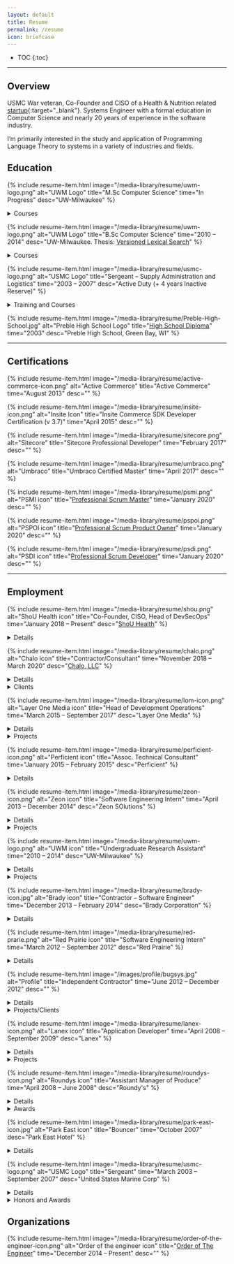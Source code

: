 ```yaml
---
layout: default
title: Resume
permalink: /resume
icon: briefcase
---
```


* TOC
{:toc}

---

## Overview

USMC War veteran, Co-Founder and CISO of a Health & Nutrition related [startup](https://www.shouhealth.com/){:target="_blank"}.
Systems Engineer with a formal education in Computer Science and nearly 20 years of experience in the software industry.

I’m primarily interested in the study and application of Programming Language Theory to systems in a variety of industries and fields.

## Education

{% include resume-item.html
  image="/media-library/resume/uwm-logo.png"
  alt="UWM Logo"
  title="M.Sc Computer Science"
  time="In Progress"
  desc="UW-Milwaukee"
%}

<details>
    <summary>Courses</summary>
    <ul>
        <li>Type Systems and Programming Languages</li>
        <li>Advanced Compilers</li>
    </ul>
</details>

{% include resume-item.html
  image="/media-library/resume/uwm-logo.png"
  alt="UWM Logo"
  title="B.Sc Computer Science"
  time="2010 – 2014"
  desc="UW-Milwaukee. Thesis: <a href='/media-library/publications/Versioned-Lexical-Search.pdf'>Versioned Lexical Search</a>"
%}

<details>
    <summary>Courses</summary>
    <ul>
        <li>Algorithm Design and Analysis</li>
        <li>American Popular Music</li>
        <li>Business & Professional Communication</li>
        <li>Calculus & Analytic Geometry I, II, III</li>
        <li>Compilers</li>
        <li>Computer Architecture</li>
        <li>Computer Networks</li>
        <li>Data Structures & Algorithms</li>
        <li>Digital Logic</li>
        <li>Discrete Information Structures</li>
        <li>General Physics I, II, + Laboratory</li>
        <li>German I & II</li>
        <li>Honors College – War and Peace</li>
        <li>Honors College – End of Nature</li>
        <li>Computer Organization + Assembly Language</li>
        <li>Systems Programming</li>
        <li>Linguistics – Diversity of Human Languages</li>
        <li>Database Systems</li>
        <li>Software Engineering</li>
        <li>Theory of Computation</li>
        <li>Linear Algebra & Differential Equations</li>
        <li>Linguistics</li>
        <li>Macroeconomics</li>
        <li>Object Oriented Programming</li>
        <li>Operating Systems</li>
        <li>Planetary Geology</li>
        <li>Principles of Macroeconomics</li>
        <li>Programming Language Concepts</li>
        <li>Statistical Analysis</li>
        <li>Type Theory</li>
        <li>Western Civilization (1500 – Present)</li>
    </ul>
</details>

{% include resume-item.html
  image="/media-library/resume/usmc-logo.png"
  alt="USMC Logo"
  title="Sergeant – Supply Administration and Logistics"
  time="2003 – 2007"
  desc="Active Duty (+ 4 years Inactive Reserve)"
%}

<details>
    <summary>Training and Courses</summary>
    <ul>
        <li>Basic Warehousing</li>
        <li>Combat First Aid & CPR</li>
        <li><a target="_blank" href="https://www.trngcmd.marines.mil/Units/South-Atlantic/MCCSSS/MCCSSS-Schools/Ground-Supply-School/">Enlisted Supply Basic Course</a></li>
        <li>Fundamentals of Marine Corp Leadership</li>
        <li>Jungle Warfare Training</li>
        <li>Land Navigation</li>
        <li>Operations Against Guerrilla Units</li>
        <li><a href="https://www.trngcmd.marines.mil/Units/West/SOI-W/" target="_blank">School of Infantry</a></li>
        <li>Solid State Devices</li>
        <li>Marine Corp Martial Arts Program</li>
        <li><a href="https://www.mcasfutenma.marines.mil/News/News-Article-Display/Article/610166/corporals-course-enhances-mission-readiness-aboard-mcas-futenma/" target="_blank">Corporal’s Leadership Course</a></li>
        <li>Desert Operations</li>
        <li>Fundamentals of Digital Logic</li>
        <li>Introduction to Computation</li>
        <li><a href="https://www.mcrdsd.marines.mil/" target="_blank">Recruit Training</a></li>
        <li>Marine Rifleman Combat Skills</li>
        <li>Math for Marines</li>
        <li>Personal Financial Management</li>
        <li>Terrorism Awareness</li>
    </ul>
</details>

{% include resume-item.html
  image="/media-library/resume/Preble-High-School.jpg"
  alt="Preble High School Logo"
  title="<a href='https://preble.gbaps.org/' target='_blank'>High School Diploma</a>"
  time="2003"
  desc="Preble High School, Green Bay, WI"
%}

---

## Certifications

{% include resume-item.html
  image="/media-library/resume/active-commerce-icon.png"
  alt="Active Commerce"
  title="Active Commerce"
  time="August 2013"
  desc=""
%}

{% include resume-item.html
  image="/media-library/resume/insite-icon.png"
  alt="Insite Icon"
  title="Insite Commerce SDK Developer Certification (v 3.7)"
  time="April 2015"
  desc=""
%}

{% include resume-item.html
  image="/media-library/resume/sitecore.png"
  alt="Sitecore"
  title="Sitecore Professional Developer"
  time="February 2017"
  desc=""
%}

{% include resume-item.html
  image="/media-library/resume/umbraco.png"
  alt="Umbraco"
  title="Umbraco Certified Master"
  time="April 2017"
  desc=""
%}

{% include resume-item.html
  image="/media-library/resume/psmi.png"
  alt="PSMI icon"
  title="<a href='https://www.scrum.org/user/593633' target='_blank'>Professional Scrum Master</a>"
  time="January 2020"
  desc=""
%}

{% include resume-item.html
  image="/media-library/resume/pspoi.png"
  alt="PSPOI icon"
  title="<a href='https://www.scrum.org/user/593633' target='_blank'>Professional Scrum Product Owner</a>"
  time="January 2020"
  desc=""
%}

{% include resume-item.html
  image="/media-library/resume/psdi.png"
  alt="PSDI icon"
  title="<a href='https://www.scrum.org/user/593633' target='_blank'>Professional Scrum Developer</a>"
  time="January 2020"
  desc=""
%}

---

## Employment

{% include resume-item.html
  image="/media-library/resume/shou.png"
  alt="ShoU Health icon"
  title="Co-Founder, CISO, Head of DevSecOps"
  time="January 2018 – Present"
  desc="<a href='https://www.shouhealth.com/' target='_blank'>ShoU Health</a>"
%}

<details>
    <summary>Details</summary>
    <ul>
        <li>Systems Architecture</li>
        <li>HIPAA Compliance</li>
        <li>Progressive Web Apps (PWA) + Mobile</li>
        <li>Full Stack (Node.js, TypeScript, C#, Babel, Azure)</li>
        <li>Machine Learning </li>
    </ul>
</details>

{% include resume-item.html
  image="/media-library/resume/chalo.png"
  alt="Chalo icon"
  title="Contractor/Consultant"
  time="November 2018 – March 2020"
  desc="<a href='https://www.chalo.tech/' target='_blank'>Chalo, LLC</a>"
%}

<details>
    <summary>Details</summary>
    <ul>
        <li>Full Stack Development
            <ul>
                <li>Sitecore</li>
                <li>Umbraco</li>
                <li>TypeScript</li>
            </ul>
        </li>
        <li>Operations consulting
            <ul>
                <li>Application Life-cycle management</li>
                <li>Version Control Systems</li>
                <li>DevOps Configuration</li>
                <li>Infrastructure configuration and support</li>
            </ul>
        </li>
    </ul>
</details>

<details>
    <summary>Clients</summary>
    {% include resume-item.html
      image="/media-library/resume/laughlin-constable.png"
      alt="Laughlin Constable icon"
      title="Laughlin Constable"
      time=""
      desc="<ul>
        <li>Sitecore 8.*  Development, architecture, and training
            <ul>
                <li>Project Architecture roadmap</li>
                <li>Dependency Management (Nuget configuration)</li>
                <li>Multi-Server Lucene configuration</li>
                <li>Introduction and training of Database Projects</li>
                <li>Lucene to Solr migration</li>
            </ul>
        </li>
        <li>DevOps training and configuration
            <ul>
                <li>Build Configuration (Continuous Integration)</li>
                <li>Release Management (Continuous Delivery)</li>
                <li>Introduction of Config Transformation</li>
            </ul>
        </li>
        <li>Automated, Custom, Drupal -&gt; Sitecore migration</li>
        <li>Infrastructure consulting and configuration
            <ul>
                <li>Server Configuration</li>
                <li>Network Topology identification and roadmap</li>
            </ul>
        </li>
        <li>Version Control System training and configuration
            <ul>
                <li>TFS to Git migration</li>
                <li>Branching strategy architecture and training</li>
            </ul>
        </li>
        <li>Front End Development and training. Bootstrap JS</li>
        <li>Limited Project Management consulting and training with Azure DevOps
            <ul>
                <li>Wiki implementation</li>
                <li>Defining Work Item transition states</li>
                <li>Traceability guidance and enforcement</li>
            </ul>
        </li>
      </ul>"
    %}

    {% include resume-item.html
      image="/media-library/resume/dohmen-logo.jpg"
      alt="Dohmen Logo"
      title="Dohmen"
      time=""
      desc="<ul>
        <li>Node.JS consulting and training</li>
        <li>Azure DevOps configuration and training. (CI/CD)</li>
        <li>Umbraco configuration</li>
      </ul>"
    %}
</details>

{% include resume-item.html
  image="/media-library/resume/lom-icon.png"
  alt="Layer One Media icon"
  title="Head of Development Operations"
  time="March 2015 – September 2017"
  desc="Layer One Media"
%}

<details>
    <summary>Details</summary>
    <ul>
        <li>System Administration (WinOps)
            <ul>
                <li>Desktop Support</li>
                <li>Local infrastructure management</li>
                <li>Group Policy</li>
                <li>Azure Migration, configuration, and management</li>
            </ul>
        </li>
        <li>Software Systems Engineering
            <ul>
                <li>Creation/Enforcement of Software Engineering Standards</li>
                <li>Evolved a Document Management system for consolidation and tracability of business assets</li>
            </ul>
            <ul>
                <li>User Requirements Specification (URS)</li>
                <li>Work Breakdown Structure (WBS)</li>
                <li>Software Requirements Specification (SRS)</li>
                <li>Verification</li>
                <li>Iteration/Sprint planning</li>
            </ul>
        </li>
        <li>DevOps
            <ul>
                <li>Build Automation / Continuous Integration (CI)</li>
                <li>Test Automation</li>
                <li>Infrastructure Management (Containerization, Virtualization)</li>
                <li>Deployment Automation / Continuous Deployment (CD) / Release Management</li>
                <li>Monitoring</li>
            </ul>
        </li>
        <li>Operations
            <ul>
                <li>Identification of legacy on-premises infrastructure and migration to Azure cloud infrastructure and Office365</li>
            </ul>
            <ul>
                <li>Migration of legacy Subversion and on-premise TFS systems to Visual Studio Team Services TFS and later Git systems</li>
                <li>Career Counseling and training of junior developers, engineers, and platform architects</li>
                <li>Candidate Interviews</li>
                <li>Technical and Tactical proficiency</li>
            </ul>
        </li>
        <li>Web Application Development
            <ul>
                <li>TypeScript, Gulp, JavaScript</li>
                <li>HTML, CSS (OOCSS, SMACSS)</li>
            </ul>
        </li>
        <li>Sitecore Solution Architecture (version 6 &ndash; 8), implementation, deployment, and support</li>
        <li>PHP development on the WordPress platform</li>
        <li>InsiteCommerce PIM development</li>
        <li>Legacy support for Delphi + Hayes Command set</li>
        <li>Umbraco development and support</li>
        <li>Legacy application .NET Support (2.0)</li>
    </ul>
</details>

<details>
    <summary>Projects</summary>
    <article class="gallery">
        <figure class="gallery-item">
            <img src="/media-library/resume/projects/Reinhart.png" alt="Reinhart screenshot">
            <figcaption>
                Reinhart Law<br>
                Reinhart is a custom WordPress website. It has a custom theme developed from scratch with a significant number of integrations.
                <br><br>
                <a href="https://web.archive.org/web/20161029122250/http://www.reinhartlaw.com/">http://www.reinhartlaw.com/ (Archived)</a>
            </figcaption>
        </figure>
        <figure class="gallery-item">
            <img src="/media-library/resume/projects/inpro-2016.png" alt="Inpro">
            <figcaption>
                Inpro<br>
                Sitecore + Active Commerce site. After the company Zeon Solutions was sold to Perficient, Inpro became a client of Layer One Media.
                Beyond full-stack development, Sitecore training and product configuration management was provided.
            </figcaption>
        </figure>
        <figure class="gallery-item">
            <img src="/media-library/resume/projects/advicent.png" alt="Advicent">
            <figcaption>
                Advicent<br>
                Sitecore site. My role here was infrastructure support, architecture and guidance to the development team.
            </figcaption>
        </figure>
        <figure class="gallery-item">
            <img src="/media-library/resume/projects/chw-org.png" alt="Childrens Hospital">
            <figcaption>
                Children's Hospital<br>
                This project was an upgrade from Siecore 6.x to Sitecore 8.x
            </figcaption>
        </figure>
        <figure class="gallery-item">
            <img src="/media-library/resume/projects/chw-intranet.png" alt="Childrens Hospital Intranet">
            <figcaption>
                Children's Hospital Intranet<br>
                This Sitecore project was a redesign of the existing intranet and a hub for migrating legacy pages.
                THe unique features of this project were Single Sign On support and a bookmarking system for users.
            </figcaption>
        </figure>
        <figure class="gallery-item">
            <img src="/media-library/resume/projects/inpro-signscape.png" alt="Inpro Signscape Configurator">
            <figcaption>
                Inpro Signscape Configurator<br>
                Vanilla JavaScript product configurator for Inpro. Used for generating quotes, placing orders, and
                sharing configured signs with others.
            </figcaption>
        </figure>
        <figure class="gallery-item">
            <img src="/media-library/resume/projects/lom-website.png" alt="Layer One Media website">
            <figcaption>
                Layer One Media website<br>
                Sitecore 8.x. Architecture, Requirements Engineering, Infrasructure support, Full Stack development, and team management.
            </figcaption>
        </figure>
        <figure class="gallery-item">
            <img src="/media-library/resume/projects/mgic.png" alt="MGIC">
            <figcaption>
                MGIC<br>
                Sitecore site. My role here was infrastructure support, architecture and guidance to the development team.
            </figcaption>
        </figure>
        <figure class="gallery-item">
            <img src="/media-library/resume/projects/nidec.png" alt="Nidec">
            <figcaption>
                Nidec<br>
                Sitecore site. My role here was infrastructure support and guidance to the development team.
            </figcaption>
        </figure>
        <figure class="gallery-item">
            <img src="/media-library/resume/projects/nrc.png" alt="New Resources Consulting">
            <figcaption>
                New Resources Consulting<br>
                Full-Stack development of Wordpress site with a custom theme. WAMP Stack (Windows Apache MySQL PHP)
            </figcaption>
        </figure>
        <figure class="gallery-item">
            <img src="/media-library/resume/projects/rite-hite.png" alt="Rite-Hite">
            <figcaption>
                Rite-Hite<br>
                Sitecore site. My role here was infrastructure support and guidance to the development team.
            </figcaption>
        </figure>
        <figure class="gallery-item">
            <img src="/media-library/resume/projects/scanner-application.png" alt="Scanner Application">
            <figcaption>
                Scanner Application<br>
                The Granite Group. A web based quick order entry tool designed primarily for mobile devices that interface directly
                with peripheral Bluetooth scanner device (External Input) for input parameters.
            </figcaption>
        </figure>
    </article>
</details>

{% include resume-item.html
  image="/media-library/resume/perficient-icon.png"
  alt="Perficient icon"
  title="Assoc. Technical Consultant"
  time="January 2015 – February 2015"
  desc="Perficient"
%}

<details>
    <summary>Details</summary>
    <ul>
        <li>.NET development utilizing C#</li>
        <li>Development/Implementation of an Insite data adapter</li>
        <li>Foxpro data migration and manipulation </li>
    </ul>
</details>

{% include resume-item.html
  image="/media-library/resume/zeon-icon.png"
  alt="Zeon icon"
  title="Software Engineering Intern"
  time="April 2013 – December 2014"
  desc="Zeon SOlutions"
%}

<details>
    <summary>Details</summary>
    <ul>
        <li>Design, implementation, and deployment of Content Managed Web Applications using .NET (C#) and the Sitecore CMS platform (including Active Directory Integration)</li>
        <li>Designing Information Architecture for Web Applications</li>
        <li>Collaboration with Developers to define and implement Best Practices, Coding Standards/Conventions and Design Methodologies</li>
        <li>Creating training presentations for Developers, Project Managers and Software Architects on the design and implementation of client-centric web applications as and their interaction with server-centric technologies</li>
        <li>Providing ongoing training and support for junior and fellow developers .NET, Web, and SQL<br>development &amp; best practices</li>
        <li>Performing customer service and engaging with clients in 1-on-1 as well as group client meetings</li>
        <li>Evangelizing REST+HATEOAS, SMACSS stylesheet architecture</li>
        <li>PCI compliance</li>
        <li>Performing Code Reviews</li>
        <li>Solution Architect and Tech-Lead roles as required</li>
        <li>Informatica PIM Configuration</li>
        <li>Technical representative at University Job Fairs</li>
    </ul>
</details>

<details>
    <summary>Projects</summary>
    <article class="gallery">
        <figure class="gallery-item">
            <img src="/media-library/resume/projects/B2B-Expo-Dashboard.jpg" alt="B2B Expo Dashboard">
            <figcaption>
                B2B Expo Dashboard<br>
                Each icon expands dynamically to display videos.
            </figcaption>
        </figure>
        <figure class="gallery-item">
            <img src="/media-library/resume/projects/Zeon-Solutions-Intranet.jpg" alt="Zeon Solutions Intranet">
            <figcaption>
                Zeon Solutions Intranet<br>
                I was the acting Solution Architect for the company intranet website
                implemented in Sitecore with Active Directory integration and Single Sign On capability.
            </figcaption>
        </figure>
        <figure class="gallery-item">
            <img src="/media-library/resume/projects/html-table-editor.jpg" alt="HTML Table Editor">
            <figcaption>
               HTML Table Editor<br>
               Editor for creating Email Templates and other table based layouts to support legacy browsers
            </figcaption>
        </figure>
        <figure class="gallery-item">
            <img src="/media-library/resume/projects/corsair.png" alt="Corsair">
            <figcaption>
                Corsair<br>
                A Sitecore site integrated with Magento. I was the acting Solution Architect for this project and managed a number of issues stemming from incompatible technology issues and offshore <-> onshore interactions
            </figcaption>
        </figure>
        <figure class="gallery-item">
            <img src="/media-library/resume/projects/inpro-2014.png" alt="Inpro">
            <figcaption>
                Inpro<br>
                A Sitecore + ActiveCommerce website. I initially acted as a part time developer on the project and later became a temporary architect. Later during my time at Layer One Media I would revisit this project again in a more significant capacity.
            </figcaption>
        </figure>
        <figure class="gallery-item">
            <img src="/media-library/resume/projects/goldbond-inc.png" alt="Goldbond">
            <figcaption>
                Gold Bond Inc.<br>
                Sitecore based website. I was the Architect for the website and responsible for managing a number of offshore development resources. There was also significant customer management and support for Google Analytics + Tag Manager configuration.
            </figcaption>
        </figure>
        <figure class="gallery-item">
            <img src="/media-library/resume/projects/park-bank.png" alt="Park Bank">
            <figcaption>
                Park Bank<br>
                Sitecore based website. Development role.
            </figcaption>
        </figure>
        <figure class="gallery-item">
            <img src="/media-library/resume/projects/zeon-website.png" alt="Zeon Website">
            <figcaption>
                Zeon Website<br>
                Sitecore based website. I was the acting Tech Lead.
            </figcaption>
        </figure>
        <figure class="gallery-item">
            <img src="/media-library/resume/projects/solarworld.png" alt="SolarWorld">
            <figcaption>
                SolarWorld<br>
                Sitecore 6.x Project. Perhaps the first component based architecture on the platform. I became the the architect of the project following the departure of the initial one.
            </figcaption>
        </figure>
    </article>
</details>

{% include resume-item.html
  image="/media-library/resume/uwm-logo.png"
  alt="UWM icon"
  title="Undergraduate Research Assistant"
  time="2010 – 2014"
  desc="UW-Milwaukee"
%}

<details>
    <summary>Details</summary>
    As an Undergraduate of Computing Science, I also worked as an Undergraduate Research assistant for Professor Ethan Munson and a number of doctoral students.
</details>

<details>
    <summary>Projects</summary>
    <article class="gallery">
        <figure class="gallery-item">
            <img src="/media-library/resume/projects/metria-innovation.jpg" alt="Metria Innovation Website">
            <figcaption>
                Metria Innovation Website<br>
                Created simple initial online presence for a start-up corporation <a href="http://www.metriainnovation.com/" target="_blank">Metria Innovation</a>
            </figcaption>
        </figure>
        <figure class="gallery-item">
            <img src="/media-library/resume/projects/document-engineering.jpg" alt="Document Engineering Website">
            <figcaption>
                Document Engineering 2011<br>
                A Drupal based redesign of the Document Engineering 2011 website.
            </figcaption>
        </figure>
        <figure class="gallery-item">
            <img src="/media-library/resume/projects/SPLE.jpg" alt="Managing the Evolution of Software Product Lines">
            <figcaption>
                Managing the Evolution of Software Product Lines<br>
                Description of an approach that is capable of versioning multiple types of Product Line projects.
                It has a versioning model for a product line consisting of a single core assets project and multiple product projects where
                core assets are shared among the products through the use of shared components. Using the shared component data structure and
                the branching of the core assets project, we are able to support independent development of core assets and products and change
                propagation between them.
                <br><br>
                <a href="/media-library/publications/SPLE.pptx" target="_blank">Download Powerpoint</a>
            </figcaption>
        </figure>
    </article>
    <ul>
        <li>Implemented Meta-Circular Compiler for a subset of the Scala Language</li>
        <li>Developed an ANT parser/interpreter in PowerShell as well as a Java based testing and sanity framework
            for the Formiga system created by former doctoral student <a href="https://cs.uwec.edu/~hardtr/" target="_blank">Ryan Hardt</a>
        </li>
        <li>
            Ported a <a href="https://www.cs.utexas.edu/users/dsb/GPL/graph.htm" target="_blank">Graph Product Line</a> based from AspectJ 
            to Java for use in a larger research project headed by former doctoral student <a href="https://www.linkedin.com/in/cheng-thao-9548195/" target="_blank">Cheng Thao</a>.
        </li>
        <li>
            Implementation of a Versioned Lexical Search system based on the efforts of <a href="http://semdesigns.com/" target="_blank">Semantic Designs</a>.
            This project enables intelligent (language aware) searching across a code repository through a RESTful interface with integration into an Eclipse IDE.
            Details: <a href="/media-library/publications/Versioned-Lexical-Search.pdf" target="_blank">Versioned-Lexical-Search.pdf</a>
        </li>
    </ul>
</details>

{% include resume-item.html
  image="/media-library/resume/brady-icon.jpg"
  alt="Brady icon"
  title="Contractor – Software Engineer"
  time="December 2013 – February 2014"
  desc="Brady Corporation"
%}

<details>
    <summary>Details</summary>
    <ul>
        <li>Contract position on behalf of Zeon Solutions</li>
        <li>Migration of a Legacy IBM Domino application to Google App Maker (Alpha)</li>
        <li>Integration with pre-release version of Chromecast
            <ul><li>Further details under NDAs from Google, Brady and Zeon. </li></ul>
        </li>
    </ul>
</details>

{% include resume-item.html
  image="/media-library/resume/red-prarie.png"
  alt="Red Prairie icon"
  title="Software Engineering Intern"
  time="March 2012 – September 2012"
  desc="Red Prairie"
%}

<details>
    <summary>Details</summary>
    <ul>
        <li>Development of CRUD applications written in ExtJS + Other browser technologies including SVG</li>
        <li>Reverse engineering and migration of legacy software written in a combination of C#, Java, Groovy and C</li>
        <li>Interfacing with a back-end service by writing and using a stack-oriented query language (MOCA) + ANSI SQL</li>
        <li>Performed corrections and extensions to a JavaScript parser to properly recognize syntactic constructs in the product build system in order to enforce coding standards</li>
    </ul>
</details>

{% include resume-item.html
  image="/images/profile/bugsys.jpg"
  alt="Profile"
  title="Independent Contractor"
  time="June 2012 – December 2012"
  desc=""
%}

<details>
    <summary>Details</summary>
    <p>
        From time to time I engage in independent contracting on a variety of projects.
    </p>
</details>
<details>
    <summary>Projects/Clients</summary>
    <article class="gallery">
        <figure class="gallery-item">
            <img src="/media-library/resume/projects/ht2012.png" alt="ht2012.org">
            <figcaption>
                Hypertext 2012<br>
                Web Presence for the <a href="http://ht2012.org/" target="_blank">Hypertext 2012</a> Conference. Built with XML + XSLT.
            </figcaption>
        </figure>
        <figure class="gallery-item">
            <img src="/media-library/resume/projects/abl-cardiac.png" alt="ABL Cardiac">
            <figcaption>
                ABL Cardiac<br>
                <a href="https://web.archive.org/web/20150801054131/http://ablcardiac.com/" target="_blank">ABL Cardiac</a> was a quick and dirty WordPress site in 2014. Not much else to say here. Some limited integration with Google Drive
            </figcaption>
        </figure>
    </article>
</details>

{% include resume-item.html
  image="/media-library/resume/lanex-icon.png"
  alt="Lanex icon"
  title="Application Developer"
  time="April 2008 – September 2009"
  desc="Lanex"
%}

<details>
    <summary>Details</summary>
    <p>
        Development and implementation of E-commerce solutions and web presence for a variety of clients. Many of these involved the creation of CRUD (Create, Read, Update, Delete) applications built upon the .NET framework, classic ASP, and/or Ajax technologies. During this period I assisted with the design/implementation of a Content Management System for use in .NET centric projects.
    </p>
    <p>
        Languages and Technologies used during this period:<br>
        C#, VB.NET, VBScript, JScript (SSJS), JavaScript, XML, XSLT, MSSQL, ActionScript, PHP, ColdFusion
    </p>
</details>

<details>
    <summary>Projects</summary>
    <article class="gallery">
        <figure class="gallery-item">
            <img src="/media-library/resume/projects/housetohouse.jpg" alt="House To House">
            <figcaption>
                House To House<br>
                House To House Website. Custom CMS implementation written in VisualBasic.NET
            </figcaption>
        </figure>
        <figure class="gallery-item">
            <img src="/media-library/resume/projects/hthbible.jpg" alt="House To House Bible">
            <figcaption>
                House To House Bible<br>
                Sister site to House To House. Custom CMS implementation written in VisualBasic.NET. Also includes an Ajax Driven Bible reader with user manageable annotations
            </figcaption>
        </figure>
        <figure class="gallery-item">
            <img src="/media-library/resume/projects/erotex.jpg" alt="ERO-TEX">
            <figcaption>
                ERO-TEX<br>
                ERO-TEX was a Classic ASP Development using VBScript and front-end CSS development.
            </figcaption>
        </figure>
        <figure class="gallery-item">
            <img src="/media-library/resume/projects/kencostore.png" alt="Kenco Store">
            <figcaption>
                Kenco Store<br>
                <a href="http://kencostore.com" target="_blank">http://kencostore.com</a> .NET 1.1, 2.0 E-Commerce Website
            </figcaption>
        </figure>
        <figure class="gallery-item">
            <img src="/media-library/resume/projects/gotogroove.png" alt="GoToGroove">
            <figcaption>
                GoToGroove<br>
                <a href="http://web.archive.org/web/20190603140723/http://gotogroove.com:80/" target="_blank">http://gotogroove.com</a>. Development Role. Visual Basic.NET website built on custom CMS
            </figcaption>
        </figure>
        <figure class="gallery-item">
            <img src="/media-library/resume/projects/therapease.png" alt="TherapEase">
            <figcaption>
                TherapEase<br>
                <a href="https://web.archive.org/web/20120414052435/https://www.therapeasecuisine.com/" target="_blank">https://www.therapeasecuisine.com/</a>. Development Role. .NET 2.0 website built on custom CMS.
            </figcaption>
        </figure>
    </article>
</details>

{% include resume-item.html
  image="/media-library/resume/roundys-icon.png"
  alt="Roundys icon"
  title="Assistant Manager of Produce"
  time="April 2008 – June 2008"
  desc="Roundy's"
%}

<details>
    <summary>Details</summary>
    <p>
        Provided assistance to the department manager by enforcing and exercising SOPs including: product ordering
        and disposal, customer service, timely price changes, quality control and food sanitation. In the short time
        I was employed here I received 4 awards for outstanding customer service.
    </p>
</details>

<details>
    <summary>Awards</summary>
    <ul>
        <li>Customer Service Award x4</li>
    </ul>
</details>

{% include resume-item.html
  image="/media-library/resume/park-east-icon.jpg"
  alt="Park East icon"
  title="Bouncer"
  time="October 2007"
  desc="Park East Hotel"
%}

<details>
    <summary>Details</summary>
    <p>
    After my separation from the military I lived for a short period at the Park East Hotel. The owner was looking to relaunch his club and was in need of some extra hands to manage the crowd. After hearing of my experience from a number of earlier conversations, he offered a temporary position checking legal age and managing intoxicated/aggressive patrons. This lounge is now called Club Aura.
    </p>
</details>

{% include resume-item.html
  image="/media-library/resume/usmc-logo.png"
  alt="USMC Logo"
  title="Sergeant"
  time="March 2003 – September 2007"
  desc="United States Marine Corp"
%}

<details>
    <summary>Details</summary>
    <img src="/media-library/resume/sergeant-usmc.png" style="display:block;margin: 1em auto" alt="Sergeant Rank">
    <img src="/media-library/resume/usmc-rack.png" style="display:block;margin: 1em auto" alt="USMC Rack">
    <img src="/media-library/resume/MC-RIFLE-EXP-2.gif" style="display:block;margin: 1em auto" alt="USMC Rifle Expert - 2nd award">
    <p>
        Before being Honorably Discharged I was employed by the USMC as a Supply Administration Clerk, and later a Supply Administration Chief of Sergeant rank. My responsibilities included the submission & receipt of requisitions/purchases, and subsequent record keeping. I also performed proper disposal procedures of sensitive equipment and materials. I’ve been responsible for managing periodic inventories of multi-million dollar materials. The Product Information Management system (PIM) primarily utilized was referred to as: ATLASS/SASSY (Asset Tracking Logistics and Supply System/Supported Activities Supply System). O*NET mapping
    </p>
    <p>
        From 2006-2007 I was deployed to Fallujah, Iraq where I was solely responsible for the submission and tracking of high priority supplies and equipment in an undermanned, fast paced and stressful environment. I developed a number of applications to assist me in many of these ventures and boost productivity.
    </p>
    <p>
        The applications developed were data management programs designed to interface with legacy 3270 terminal and DOS systems as well as automate Microsoft Office Applications. These were developed primarily in JScript, VBScript, VBA and JSP.
    </p>
</details>

<details>
    <summary>Honors and Awards</summary>
    <ul>
        <li>Global War on Terrorism Medal</li>
        <li>Good Conduct Medal</li>
        <li>Honorable Discharge</li>
        <li>Humanitarian Service Medal</li>
        <li>Iraqi Campaign Medal</li>
        <li>Letter of Appreciation
            <ul>
                <li>Humanitarian efforts in Thailand</li>
            </ul>
        </li>
        <li>National Defense Medal</li>
        <li>Navy Meritorious Unit Commendation</li>
        <li>Rifle Expert Award x 2
            <ul>
                <li>M16A2 Rifle</li>
            </ul>
        </li>
        <li>Rifle Sharpshooter Award
            <ul>
                <li>M16A4 Rifle</li>
            </ul>
        </li>
        <li>Sea Service Deployment Ribbon x3</li>
    </ul>
</details>

## Organizations

{% include resume-item.html
  image="/media-library/resume/order-of-the-engineer-icon.png"
  alt="Order of the engineer icon"
  title="<a href='https://order-of-the-engineer.org/' target='_blank'>Order of The Engineer</a>"
  time="December 2014 – Present"
  desc=""
%}
